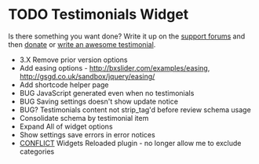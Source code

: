 # TODO Testimonials Widget

Is there something you want done? Write it up on the [support forums](http://wordpress.org/support/plugin/testimonials-widget) and then [donate](http://aihr.us/about-aihrus/donate/) or [write an awesome testimonial](http://aihr.us/about-aihrus/testimonials/add-testimonial/).

* 3.X Remove prior version options
* Add easing options - http://bxslider.com/examples/easing, http://gsgd.co.uk/sandbox/jquery/easing/
* Add shortcode helper page
* BUG JavaScript generated even when no testimonials
* BUG Saving settings doesn't show update notice
* BUG? Testimonials content not strip_tag'd before review schema usage
* Consolidate schema by testimonial item 
* Expand All of widget options
* Show settings save errors in error notices
* [CONFLICT](https://aihrus.zendesk.com/agent/#/tickets/562) Widgets Reloaded plugin - no longer allow me to exclude categories
